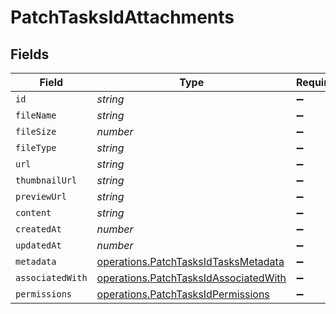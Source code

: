 # PatchTasksIdAttachments


## Fields

| Field                                                                                          | Type                                                                                           | Required                                                                                       | Description                                                                                    |
| ---------------------------------------------------------------------------------------------- | ---------------------------------------------------------------------------------------------- | ---------------------------------------------------------------------------------------------- | ---------------------------------------------------------------------------------------------- |
| `id`                                                                                           | *string*                                                                                       | :heavy_minus_sign:                                                                             | N/A                                                                                            |
| `fileName`                                                                                     | *string*                                                                                       | :heavy_minus_sign:                                                                             | N/A                                                                                            |
| `fileSize`                                                                                     | *number*                                                                                       | :heavy_minus_sign:                                                                             | N/A                                                                                            |
| `fileType`                                                                                     | *string*                                                                                       | :heavy_minus_sign:                                                                             | N/A                                                                                            |
| `url`                                                                                          | *string*                                                                                       | :heavy_minus_sign:                                                                             | N/A                                                                                            |
| `thumbnailUrl`                                                                                 | *string*                                                                                       | :heavy_minus_sign:                                                                             | N/A                                                                                            |
| `previewUrl`                                                                                   | *string*                                                                                       | :heavy_minus_sign:                                                                             | N/A                                                                                            |
| `content`                                                                                      | *string*                                                                                       | :heavy_minus_sign:                                                                             | N/A                                                                                            |
| `createdAt`                                                                                    | *number*                                                                                       | :heavy_minus_sign:                                                                             | N/A                                                                                            |
| `updatedAt`                                                                                    | *number*                                                                                       | :heavy_minus_sign:                                                                             | N/A                                                                                            |
| `metadata`                                                                                     | [operations.PatchTasksIdTasksMetadata](../../models/operations/patchtasksidtasksmetadata.md)   | :heavy_minus_sign:                                                                             | N/A                                                                                            |
| `associatedWith`                                                                               | [operations.PatchTasksIdAssociatedWith](../../models/operations/patchtasksidassociatedwith.md) | :heavy_minus_sign:                                                                             | N/A                                                                                            |
| `permissions`                                                                                  | [operations.PatchTasksIdPermissions](../../models/operations/patchtasksidpermissions.md)       | :heavy_minus_sign:                                                                             | N/A                                                                                            |